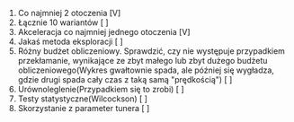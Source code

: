 1. Co najmniej 2 otoczenia [V]
2. Łącznie 10 wariantów [ ]
3. Akceleracja co najmniej jednego otoczenia [V]
4. Jakaś metoda eksploracji [ ]
5. Różny budżet obliczeniowy. Sprawdzić, czy nie występuje przypadkiem przekłamanie, wynikające ze zbyt małego lub zbyt dużego budżetu obliczeniowego(Wykres gwałtownie spada, ale później się wygładza, gdzie drugi spada cały czas z taką samą "prędkością") [ ]
6. Urównoleglenie(Przypadkiem się to zrobi) [ ]
7. Testy statystyczne(Wilcockson) [ ]
8. Skorzystanie z parameter tunera [ ]
